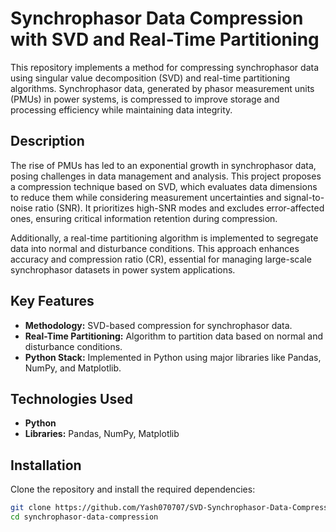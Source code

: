 # Synchrophasor Data Compression with SVD and Real-Time Partitioning

This repository implements a method for compressing synchrophasor data using singular value decomposition (SVD) and real-time partitioning algorithms. Synchrophasor data, generated by phasor measurement units (PMUs) in power systems, is compressed to improve storage and processing efficiency while maintaining data integrity.

## Description

The rise of PMUs has led to an exponential growth in synchrophasor data, posing challenges in data management and analysis. This project proposes a compression technique based on SVD, which evaluates data dimensions to reduce them while considering measurement uncertainties and signal-to-noise ratio (SNR). It prioritizes high-SNR modes and excludes error-affected ones, ensuring critical information retention during compression.

Additionally, a real-time partitioning algorithm is implemented to segregate data into normal and disturbance conditions. This approach enhances accuracy and compression ratio (CR), essential for managing large-scale synchrophasor datasets in power system applications.

## Key Features

- **Methodology:** SVD-based compression for synchrophasor data.
- **Real-Time Partitioning:** Algorithm to partition data based on normal and disturbance conditions.
- **Python Stack:** Implemented in Python using major libraries like Pandas, NumPy, and Matplotlib.
  
## Technologies Used

- **Python**
- **Libraries:** Pandas, NumPy, Matplotlib

## Installation

Clone the repository and install the required dependencies:

```bash
git clone https://github.com/Yash070707/SVD-Synchrophasor-Data-Compression.git
cd synchrophasor-data-compression

